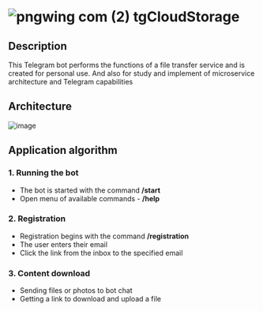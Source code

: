 # ![pngwing com (2)](https://github.com/080808080/tgCloudStorage/assets/128138396/fd77e99a-5944-4b92-bb6a-4de565ce8566) tgCloudStorage
## Description
This Telegram bot performs the functions of a file transfer service and is created for personal use. 
And also for study and implement of microservice architecture and Telegram capabilities
## Architecture
![image](https://github.com/080808080/tgCloudStorage/assets/128138396/b66a048a-48a1-41f0-9d08-7e28e960c0a5)
## Application algorithm
### 1. Running the bot
- The bot is started with the command **/start**
- Open menu of available commands - **/help**
### 2. Registration
- Registration begins with the command **/registration**
- The user enters their email
- Click the link from the inbox to the specified email
### 3. Content download
- Sending files or photos to bot chat
- Getting a link to download and upload a file
